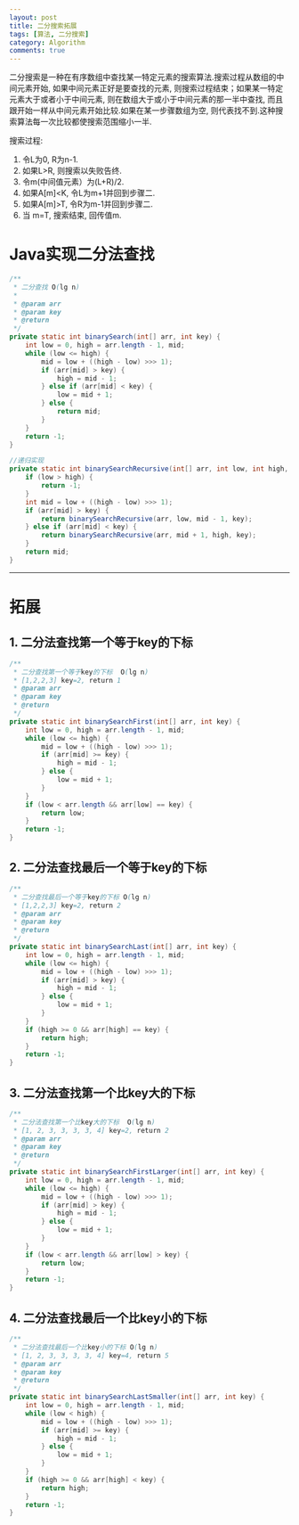 ```yaml
---
layout: post
title: 二分搜索拓展
tags: [算法, 二分搜索]
category: Algorithm
comments: true
---
```


<script type="text/javascript" src="http://cdn.mathjax.org/mathjax/latest/MathJax.js?config=default"></script>

二分搜索是一种在有序数组中查找某一特定元素的搜索算法.搜索过程从数组的中间元素开始, 如果中间元素正好是要查找的元素, 则搜索过程结束；如果某一特定元素大于或者小于中间元素, 则在数组大于或小于中间元素的那一半中查找, 而且跟开始一样从中间元素开始比较.如果在某一步骤数组为空, 则代表找不到.这种搜索算法每一次比较都使搜索范围缩小一半.

搜索过程:

1. 令L为0, R为n-1.
2. 如果L>R, 则搜索以失败告终.
3. 令m(中间值元素）为(L+R)/2.
4. 如果A[m]<K, 令L为m+1并回到步骤二.
5. 如果A[m]>T, 令R为m-1并回到步骤二.
6. 当 m=T, 搜索结束, 回传值m.

<!--more-->
<!--more-->

# Java实现二分法查找

```java
/**
 * 二分查找 O(lg n)
 *
 * @param arr
 * @param key
 * @return
 */
private static int binarySearch(int[] arr, int key) {
    int low = 0, high = arr.length - 1, mid;
    while (low <= high) {
        mid = low + ((high - low) >>> 1);
        if (arr[mid] > key) {
            high = mid - 1;
        } else if (arr[mid] < key) {
            low = mid + 1;
        } else {
            return mid;
        }
    }
    return -1;
}

//递归实现
private static int binarySearchRecursive(int[] arr, int low, int high, int key) {
    if (low > high) {
        return -1;
    }
    int mid = low + ((high - low) >>> 1);
    if (arr[mid] > key) {
        return binarySearchRecursive(arr, low, mid - 1, key);
    } else if (arr[mid] < key) {
        return binarySearchRecursive(arr, mid + 1, high, key);
    }
    return mid;
}
```

------------

# 拓展

## 1. 二分法查找第一个等于key的下标

```java
/**
 * 二分查找第一个等于key的下标  O(lg n)
 * [1,2,2,3] key=2, return 1
 * @param arr
 * @param key
 * @return
 */
private static int binarySearchFirst(int[] arr, int key) {
    int low = 0, high = arr.length - 1, mid;
    while (low <= high) {
        mid = low + ((high - low) >>> 1);
        if (arr[mid] >= key) {
            high = mid - 1;
        } else {
            low = mid + 1;
        }
    }
    if (low < arr.length && arr[low] == key) {
        return low;
    }
    return -1;
}
```

## 2. 二分法查找最后一个等于key的下标

```java
/**
 * 二分查找最后一个等于key的下标 O(lg n)
 * [1,2,2,3] key=2, return 2
 * @param arr
 * @param key
 * @return
 */
private static int binarySearchLast(int[] arr, int key) {
    int low = 0, high = arr.length - 1, mid;
    while (low <= high) {
        mid = low + ((high - low) >>> 1);
        if (arr[mid] > key) {
            high = mid - 1;
        } else {
            low = mid + 1;
        }
    }
    if (high >= 0 && arr[high] == key) {
        return high;
    }
    return -1;
}
```

## 3. 二分法查找第一个比key大的下标

```java
/**
 * 二分法查找第一个比key大的下标  O(lg n)
 * [1, 2, 3, 3, 3, 3, 4] key=2, return 2
 * @param arr
 * @param key
 * @return
 */
private static int binarySearchFirstLarger(int[] arr, int key) {
    int low = 0, high = arr.length - 1, mid;
    while (low <= high) {
        mid = low + ((high - low) >>> 1);
        if (arr[mid] > key) {
            high = mid - 1;
        } else {
            low = mid + 1;
        }
    }
    if (low < arr.length && arr[low] > key) {
        return low;
    }
    return -1;
}
```

## 4. 二分法查找最后一个比key小的下标

```java
/**
 * 二分法查找最后一个比key小的下标 O(lg n)
 * [1, 2, 3, 3, 3, 3, 4] key=4, return 5
 * @param arr
 * @param key
 * @return
 */
private static int binarySearchLastSmaller(int[] arr, int key) {
    int low = 0, high = arr.length - 1, mid;
    while (low < high) {
        mid = low + ((high - low) >>> 1);
        if (arr[mid] >= key) {
            high = mid - 1;
        } else {
            low = mid + 1;
        }
    }
    if (high >= 0 && arr[high] < key) {
        return high;
    }
    return -1;
}
```